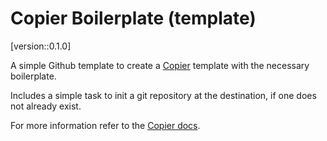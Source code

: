 # Copier Boilerplate (template)

[version::0.1.0]

A simple Github template to create a [Copier](https://github.com/copier-org/copier) template with the necessary boilerplate.

Includes a simple task to init a git repository at the destination, if one does not already exist.

For more information refer to the [Copier docs](https://copier.readthedocs.io/en/stable/).
